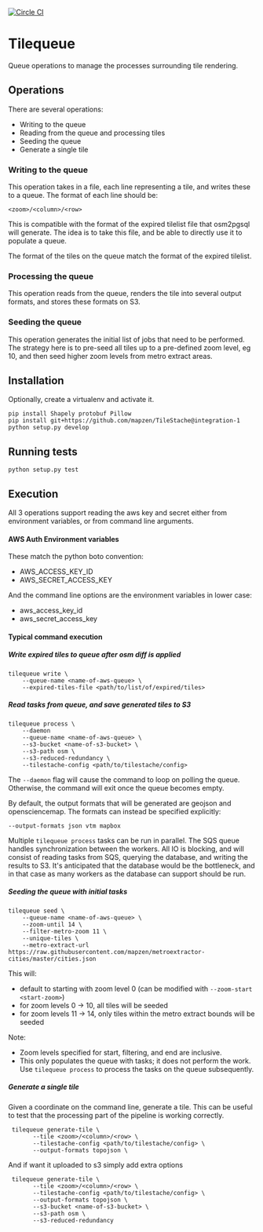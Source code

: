 [![Circle CI](https://circleci.com/gh/mapzen/tilequeue/tree/master.png?style=badge)](https://circleci.com/gh/mapzen/tilequeue/tree/master)

# Tilequeue

Queue operations to manage the processes surrounding tile rendering.

## Operations

There are several operations:

* Writing to the queue
* Reading from the queue and processing tiles
* Seeding the queue
* Generate a single tile

### Writing to the queue

This operation takes in a file, each line representing a tile, and
writes these to a queue. The format of each line should be:

    <zoom>/<column>/<row>

This is compatible with the format of the expired tilelist file that
osm2pgsql will generate. The idea is to take this file, and be able to
directly use it to populate a queue.

The format of the tiles on the queue match the format of the expired
tilelist.

### Processing the queue

This operation reads from the queue, renders the tile into several
output formats, and stores these formats on S3.

### Seeding the queue

This operation generates the initial list of jobs that need to be
performed. The strategy here is to pre-seed all tiles up to a
pre-defined zoom level, eg 10, and then seed higher zoom levels from
metro extract areas.

## Installation

Optionally, create a virtualenv and activate it.

    pip install Shapely protobuf Pillow
    pip install git+https://github.com/mapzen/TileStache@integration-1
    python setup.py develop

## Running tests

    python setup.py test

## Execution

All 3 operations support reading the aws key and secret either from
environment variables, or from command line arguments.

#### AWS Auth Environment variables

These match the python boto convention:

* AWS_ACCESS_KEY_ID
* AWS_SECRET_ACCESS_KEY

And the command line options are the environment variables in lower
case:

* aws_access_key_id
* aws_secret_access_key

#### Typical command execution

##### Write expired tiles to queue after osm diff is applied

    tilequeue write \
        --queue-name <name-of-aws-queue> \
        --expired-tiles-file <path/to/list/of/expired/tiles>

##### Read tasks from queue, and save generated tiles to S3

    tilequeue process \
        --daemon
        --queue-name <name-of-aws-queue> \
        --s3-bucket <name-of-s3-bucket> \
        --s3-path osm \
        --s3-reduced-redundancy \
        --tilestache-config <path/to/tilestache/config>

The `--daemon` flag will cause the command to loop on polling the
queue. Otherwise, the command will exit once the queue becomes empty.

By default, the output formats that will be generated are geojson and
opensciencemap. The formats can instead be specified explicitly:

    --output-formats json vtm mapbox

Multiple `tilequeue process` tasks can be run in parallel. The SQS queue
handles synchronization between the workers. All IO is blocking, and
will consist of reading tasks from SQS, querying the database, and
writing the results to S3. It's anticipated that the database would be
the bottleneck, and in that case as many workers as the database can
support should be run.

##### Seeding the queue with initial tasks

    tilequeue seed \
        --queue-name <name-of-aws-queue> \
        --zoom-until 14 \
        --filter-metro-zoom 11 \
        --unique-tiles \
        --metro-extract-url https://raw.githubusercontent.com/mapzen/metroextractor-cities/master/cities.json

This will:

* default to starting with zoom level 0 (can be modified with
  `--zoom-start <start-zoom>`)
* for zoom levels 0 -> 10, all tiles will be seeded
* for zoom levels 11 -> 14, only tiles within the metro extract bounds
  will be seeded

Note:

* Zoom levels specified for start, filtering, and end are inclusive.
* This only populates the queue with tasks; it does not perform the
  work. Use `tilequeue process` to process the tasks on the queue
  subsequently.

##### Generate a single tile

Given a coordinate on the command line, generate a tile. This can be useful to test that the processing part of the
pipeline is working correctly.

     tilequeue generate-tile \
           --tile <zoom>/<column>/<row> \
           --tilestache-config <path/to/tilestache/config> \
           --output-formats topojson \

And if want it uploaded to s3 simply add extra options

     tilequeue generate-tile \
           --tile <zoom>/<column>/<row> \
           --tilestache-config <path/to/tilestache/config> \
           --output-formats topojson \
           --s3-bucket <name-of-s3-bucket> \
           --s3-path osm \
           --s3-reduced-redundancy
